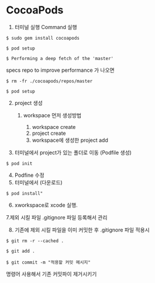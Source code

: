 # CocoaPods

1. 터미널 실행 Command 실행
```
$ sudo gem install cocoapods
```
```
$ pod setup
```
```
$ Performing a deep fetch of the 'master'
```
specs repo to improve performance 가 나오면

```
$ rm -fr ./cocoapods/repos/master
```
```
$ pod setup
```

2. project 생성

    1. workspace 먼저 생성방법
        
        1. workspace create
        2. project create
        3. workspace에 생성한 project add

3. 터미널에서 project가 있는 폴더로 이동
(Podfile 생성)
```
$ pod init 
```

4. Podfine 수정
5. 터미널에서 (다운로드)
```
$ pod install"
```

6. xworkspace로 xcode 실행.

7.제외 시킬 파일 .gitignore 파일 등록해서 관리

8. 기존에 제외 시킬 파일을 이미 커밋한 후 .gitignore 파일 적용시 

```
$ git rm -r --cached .
```
```
$ git add .
```
```
$ git commit -m "적용할 커밋 메시지"
```
명령어 사용해서 기존 커밋파이 제거시키기

